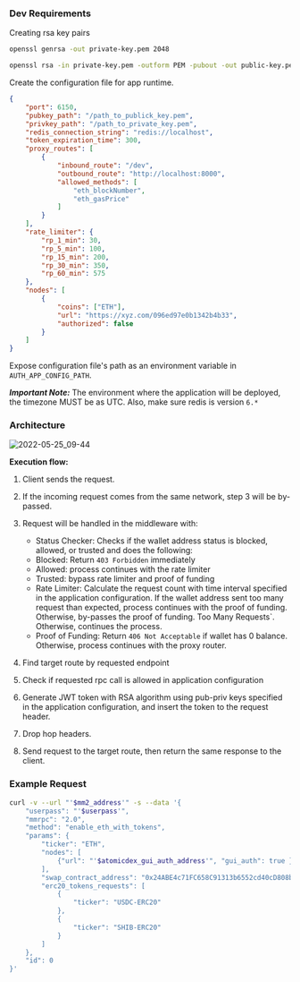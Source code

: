 ### Dev Requirements

Creating rsa key pairs

```sh
openssl genrsa -out private-key.pem 2048

openssl rsa -in private-key.pem -outform PEM -pubout -out public-key.pem
```

Create the configuration file for app runtime.

```json
{
	"port": 6150,
	"pubkey_path": "/path_to_publick_key.pem",
	"privkey_path": "/path_to_private_key.pem",
	"redis_connection_string": "redis://localhost",
	"token_expiration_time": 300,
	"proxy_routes": [
		{
			"inbound_route": "/dev",
			"outbound_route": "http://localhost:8000",
			"allowed_methods": [
				"eth_blockNumber",
				"eth_gasPrice"
			]
		}
	],
	"rate_limiter": {
		"rp_1_min": 30,
		"rp_5_min": 100,
		"rp_15_min": 200,
		"rp_30_min": 350,
		"rp_60_min": 575
	},
	"nodes": [
		{
			"coins": ["ETH"],
			"url": "https://xyz.com/096ed97e0b1342b4b33",
			"authorized": false
		}
	]
}
```

Expose configuration file's path as an environment variable in `AUTH_APP_CONFIG_PATH`.

***Important Note:*** The environment where the application will be deployed, the timezone MUST be as UTC. Also, make sure redis is version `6.*`

### Architecture
![2022-05-25_09-44](https://user-images.githubusercontent.com/39852038/170197519-005732b5-b8b6-44f7-99df-ab1294f8ae21.png)

**Execution flow:**
1) Client sends the request.

2) If the incoming request comes from the same network, step 3 will be by-passed.

3) Request will be handled in the middleware with:
   - Status Checker: Checks if the wallet address status is blocked, allowed, or trusted and does the following:
   	- Blocked: Return `403 Forbidden` immediately
	- Allowed: process continues with the rate limiter
	- Trusted: bypass rate limiter and proof of funding
   - Rate Limiter: Calculate the request count with time interval specified in the application configuration. If the wallet address sent too many request than expected, process continues with the proof of funding. Otherwise, by-passes the proof of funding. Too Many Requests`. Otherwise, continues the process.
   - Proof of Funding: Return `406 Not Acceptable` if wallet has 0 balance. Otherwise, process continues with the proxy router.

4) Find target route by requested endpoint

5) Check if requested rpc call is allowed in application configuration

6) Generate JWT token with RSA algorithm using pub-priv keys specified in the application configuration, and insert the token to the request header.

7) Drop hop headers.

8) Send request to the target route, then return the same response to the client.

### Example Request

```sh
curl -v --url "'$mm2_address'" -s --data '{
	"userpass": "'$userpass'",
	"mmrpc": "2.0",
	"method": "enable_eth_with_tokens",
	"params": {
		"ticker": "ETH",
		"nodes": [
			{"url": "'$atomicdex_gui_auth_address'", "gui_auth": true }
		],
		"swap_contract_address": "0x24ABE4c71FC658C91313b6552cd40cD808b3Ea80",
		"erc20_tokens_requests": [
			{
				"ticker": "USDC-ERC20"
			},
			{
				"ticker": "SHIB-ERC20"
			}
		]
	},
	"id": 0
}'
```
